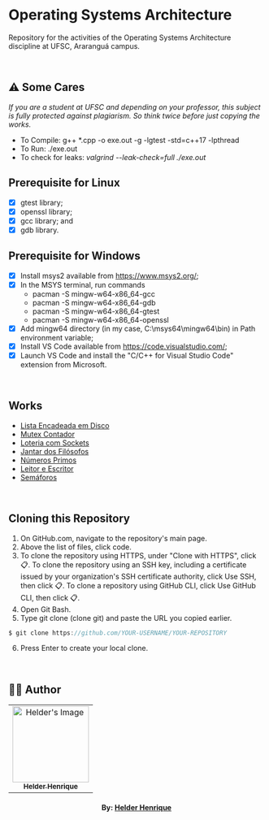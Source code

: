 # Operating Systems Architecture
Repository for the activities of the Operating Systems Architecture discipline at UFSC, Araranguá campus.

<br>

## ⚠️ Some Cares
*If you are a student at UFSC and depending on your professor, this subject is fully protected against plagiarism. So think twice before just copying the works.*

- To Compile: g++ *.cpp -o exe.out -g -lgtest -std=c++17 -lpthread
- To Run: ./exe.out
- To check for leaks: *valgrind --leak-check=full ./exe.out*

## Prerequisite for Linux

- [x] gtest library;
- [x] openssl library;
- [x] gcc library; and
- [x] gdb library.

## Prerequisite for Windows

- [x] Install msys2 available from https://www.msys2.org/;
- [x] In the MSYS terminal, run commands
	- pacman -S mingw-w64-x86_64-gcc
	- pacman -S mingw-w64-x86_64-gdb
	- pacman -S mingw-w64-x86_64-gtest
	- pacman -S mingw-w64-x86_64-openssl
- [x] Add mingw64 directory (in my case, C:\msys64\mingw64\bin) in Path environment variable;
- [x] Install VS Code available from https://code.visualstudio.com/;
- [x] Launch VS Code and install the "C/C++ for Visual Studio Code" extension from Microsoft.

<br>

## Works

- [Lista Encadeada em Disco]()
- [Mutex Contador]()
- [Loteria com Sockets]()
- [Jantar dos Filósofos]()
- [Números Primos]()
- [Leitor e Escritor]()
- [Semáforos]()


<br>

## Cloning this Repository
1. On GitHub.com, navigate to the repository's main page.
2. Above the list of files, click code.
3. To clone the repository using HTTPS, under "Clone with HTTPS", click 📋. To clone the repository using an SSH key, including a certificate issued by your organization's SSH certificate authority, click Use SSH, then click 📋. To clone a repository using GitHub CLI, click Use GitHub CLI, then click 📋.
4. Open Git Bash.
5. Type git clone (clone git) and paste the URL you copied earlier.
```c
$ git clone https://github.com/YOUR-USERNAME/YOUR-REPOSITORY
```
6. Press Enter to create your local clone.

<br>

## 👨‍💻 Author

<table align="center">
    <tr>
        <td align="center">
            <a href="https://github.com/theHprogrammer">
                <img src="https://avatars.githubusercontent.com/u/79870881?v=4" width="150px;" alt="Helder's Image" />
                <br />
                <sub><b>Helder Henrique</b></sub>
            </a>
        </td>    
    </tr>
</table>
<h4 align="center">
   By: <a href="https://www.linkedin.com/in/thehprogrammer/" target="_blank"> Helder Henrique </a>
</h4>

